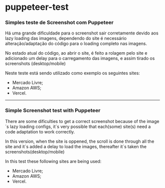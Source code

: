 # puppeteer-test
### Simples teste de Screenshot com Puppeteer

<p>Há uma grande dificuldade para o screenshot sair corretamente devido aos lazy loading das imagens, dependendo do site é necessário alteração/adaptação do código para o loading completo nas imagens.<p>
<p>No estado atual do código, ao abrir o site, é feito a rolagem pelo site e adicionado um delay para o carregamento das imagens, e assim tirado os screenshots (desktop/mobile)<p>

<p>Neste teste está sendo utilizado como exemplo os seguintes sites:<p>
<ul>
<li>Mercado Livre;</li>
<li>Amazon AWS;</li>
<li>Vercel.</li>
</ul>

<hr>

### Simple Screenshot test with Puppeteer
<p> There are some dificulties to get a correct screenshot because of the image´s lazy loading configs, it´s very possible that each(some) site(s) need a code adaptation to work correctly.
<p> In this version, when the site is oppened, the scroll is done through all the site and it´s added a delay to load the images, thereafter it´s taken the screenshots(desktop/mobile)</p>

<p>In this test these following sites are being used:</p>
<ul>
<li>Mercado Livre;</li>
<li>Amazon AWS;</li>
<li>Vercel.</li>
</ul>


